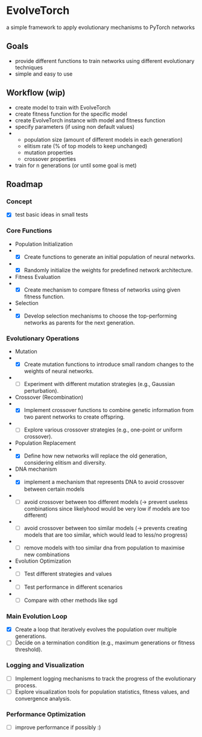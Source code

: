 # EvolveTorch
a simple framework to apply evolutionary mechanisms to PyTorch networks

## Goals
- provide different functions to train networks using different evolutionary techniques
- simple and easy to use

## Workflow (wip)
- create model to train with EvolveTorch
- create fitness function for the specific model
- create EvolveTorch instance with model and fitness function
- specify parameters (if using non default values)
- - population size (amount of different models in each generation)
  - elitism rate (% of top models to keep unchanged)
  - mutation properties
  - crossover properties
- train for n generations (or until some goal is met)

## Roadmap
### Concept
- [x] test basic ideas in small tests

### Core Functions
-  Population Initialization
-  - [x] Create functions to generate an initial population of neural networks.
-  - [x] Randomly initialize the weights for predefined network architecture.

- Fitness Evaluation
-  - [x] Create mechanism to compare fitness of networks using given fitness function.

- Selection
-  - [x] Develop selection mechanisms to choose the top-performing networks as parents for the next generation.

### Evolutionary Operations
- Mutation
-  - [x] Create mutation functions to introduce small random changes to the weights of neural networks.
-  - [ ] Experiment with different mutation strategies (e.g., Gaussian perturbation).

- Crossover (Recombination)
-  - [x] Implement crossover functions to combine genetic information from two parent networks to create offspring.
-  - [ ] Explore various crossover strategies (e.g., one-point or uniform crossover).

- Population Replacement
-  - [x] Define how new networks will replace the old generation, considering elitism and diversity.
 
- DNA mechanism
-  - [x] implement a mechanism that represents DNA to avoid crossover between certain models
-  - [ ] avoid crossover between too different models (-> prevent useless combinations since likelyhood would be very low if models are too different)
-  - [ ] avoid crossover between too similar models (-> prevents creating models that are too similar, which would lead to less/no progress)
-  - [ ] remove models with too similar dna from population to maximise new combinations

- Evolution Optimization
-  - [ ] Test different strategies and values
-  - [ ] Test performance in different scenarios
-  - [ ] Compare with other methods like sgd 

### Main Evolution Loop
- [x] Create a loop that iteratively evolves the population over multiple generations.
- [ ] Decide on a termination condition (e.g., maximum generations or fitness threshold).

### Logging and Visualization
- [ ] Implement logging mechanisms to track the progress of the evolutionary process.
- [ ] Explore visualization tools for population statistics, fitness values, and convergence analysis.

### Performance Optimization
- [ ] improve performance if possibly :)
